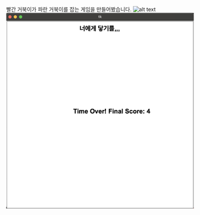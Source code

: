 빨간 거북이가 파란 거북이를 잡는 게임을 만들어봤습니다. 
![alt text](turtle_runaway_01.png>)
![alt text](<turtle_runaway_02.png>)